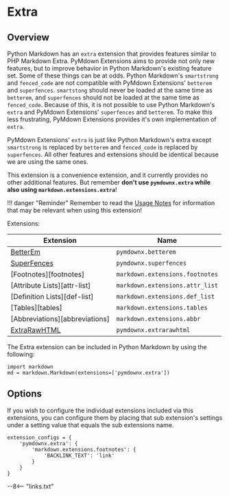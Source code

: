 # Extra

## Overview

Python Markdown has an `extra` extension that provides features similar to PHP Markdown Extra.  PyMdown Extensions aims
to provide not only new features, but to improve behavior in Python Markdown's existing feature set.  Some of these
things can be at odds.  Python Markdown's `smartstrong` and `fenced_code` are not compatible with PyMdown Extensions'
`betterem` and `superfences`.  `smartstong` should never be loaded at the same time as `betterem`, and `superfences`
should not be loaded at the same time as `fenced_code`.  Because of this, it is not possible to use Python Markdown's
`extra` and PyMdown Extensions' `superfences` and `betterem`. To make this less frustrating, PyMdown Extensions provides
it's own implementation of `extra`.

PyMdown Extensions' `extra` is just like Python Markdown's extra except `smartstrong` is replaced by `betterem` and
`fenced_code` is replaced by `superfences`.  All other features and extensions should be identical because we are using
the same ones.

This extension is a convenience extension, and it currently provides no other additional features.  But remember **don't
use `pymdownx.extra` while also using `markdown.extensions.extra`**!

!!! danger "Reminder"
    Remember to read the [Usage Notes](../usage_notes.md) for information that may be relevant when using this
    extension!

Extensions:

Extension                          | Name
---------------------------------- |--------
[BetterEm](./betterem.md)          | `pymdownx.betterem`
[SuperFences](./superfences.md)    | `pymdownx.superfences`
[Footnotes][footnotes]             | `markdown.extensions.footnotes`
[Attribute Lists][attr-list]       | `markdown.extensions.attr_list`
[Definition Lists][def-list]       | `markdown.extensions.def_list`
[Tables][tables]                   | `markdown.extensions.tables`
[Abbreviations][abbreviations]     | `markdown.extensions.abbr`
[ExtraRawHTML](./extrarawhtml.md)  | `pymdownx.extrarawhtml`

The Extra extension can be included in Python Markdown by using the following:

```py3
import markdown
md = markdown.Markdown(extensions=['pymdownx.extra'])
```

## Options

If you wish to configure the individual extensions included via this extensions, you can configure them by placing that
sub extension's settings under a setting value that equals the sub extensions name.

```py3
extension_configs = {
    'pymdownx.extra': {
        'markdown.extensions.footnotes': {
            'BACKLINK_TEXT': 'link'
        }
    }
}
```

--8<-- "links.txt"
